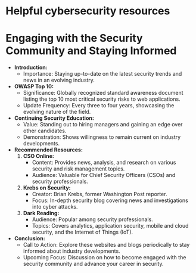 # Helpful cybersecurity resources

# Engaging with the Security Community and Staying Informed

- **Introduction:**
	- Importance: Staying up-to-date on the latest security trends and news in an evolving industry.
- **OWASP Top 10:**
	- Significance: Globally recognized standard awareness document listing the top 10 most critical security risks to web applications.
	- Update Frequency: Every three to four years, showcasing the evolving nature of the field.
- **Continuing Security Education:**
	- Value: Standing out to hiring managers and gaining an edge over other candidates.
	- Demonstration: Shows willingness to remain current on industry developments.
- **Recommended Resources:**
	1. **CSO Online:**
		- Content: Provides news, analysis, and research on various security and risk management topics.
		- Audience: Valuable for Chief Security Officers (CSOs) and security professionals.
	2. **Krebs on Security:**
		- Creator: Brian Krebs, former Washington Post reporter.
		- Focus: In-depth security blog covering news and investigations into cyber attacks.
	3. **Dark Reading:**
		- Audience: Popular among security professionals.
		- Topics: Covers analytics, application security, mobile and cloud security, and the Internet of Things (IoT).
- **Conclusion:**
	- Call to Action: Explore these websites and blogs periodically to stay informed about industry developments.
	- Upcoming Focus: Discussion on how to become engaged with the security community and advance your career in security.
